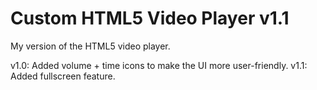 # Custom HTML5 Video Player v1.1
My version of the HTML5 video player.

v1.0: Added volume + time icons to make the UI more user-friendly.
v1.1: Added fullscreen feature.
